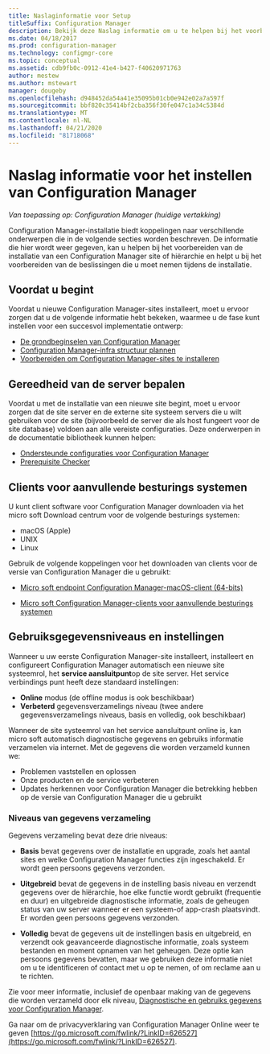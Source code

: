 ```yaml
---
title: Naslaginformatie voor Setup
titleSuffix: Configuration Manager
description: Bekijk deze Naslag informatie om u te helpen bij het voorbereiden van de installatie van een Configuration Manager-site of-hiërarchie.
ms.date: 04/18/2017
ms.prod: configuration-manager
ms.technology: configmgr-core
ms.topic: conceptual
ms.assetid: cdb9fb0c-0912-41e4-b427-f40620971763
author: mestew
ms.author: mstewart
manager: dougeby
ms.openlocfilehash: d948452da54a41e35095b01cb0e942e02a7a597f
ms.sourcegitcommit: bbf820c35414bf2cba356f30fe047c1a34c5384d
ms.translationtype: MT
ms.contentlocale: nl-NL
ms.lasthandoff: 04/21/2020
ms.locfileid: "81718068"
---
```

# <a name="reference-for-configuration-manager-setup"></a>Naslag informatie voor het instellen van Configuration Manager

*Van toepassing op: Configuration Manager (huidige vertakking)*

Configuration Manager-installatie biedt koppelingen naar verschillende onderwerpen die in de volgende secties worden beschreven. De informatie die hier wordt weer gegeven, kan u helpen bij het voorbereiden van de installatie van een Configuration Manager site of hiërarchie en helpt u bij het voorbereiden van de beslissingen die u moet nemen tijdens de installatie.  


##  <a name="before-you-begin"></a><a name="bkmk_start"></a>Voordat u begint  
Voordat u nieuwe Configuration Manager-sites installeert, moet u ervoor zorgen dat u de volgende informatie hebt bekeken, waarmee u de fase kunt instellen voor een succesvol implementatie ontwerp:  

-   [De grondbeginselen van Configuration Manager](../../../../core/understand/fundamentals.md)  
-   [Configuration Manager-infra structuur plannen](../../../plan-design/network/configure-firewalls-ports-domains.md)  
-   [Voorbereiden om Configuration Manager-sites te installeren](prepare-to-install-sites.md)  

##  <a name="assess-server-readiness"></a><a name="bkmk_assess"></a>Gereedheid van de server bepalen  
Voordat u met de installatie van een nieuwe site begint, moet u ervoor zorgen dat de site server en de externe site systeem servers die u wilt gebruiken voor de site (bijvoorbeeld de server die als host fungeert voor de site database) voldoen aan alle vereiste configuraties. Deze onderwerpen in de documentatie bibliotheek kunnen helpen:  

-   [Ondersteunde configuraties voor Configuration Manager](../../../../core/plan-design/configs/supported-configurations.md)  
-   [Prerequisite Checker](prerequisite-checker.md)  

##  <a name="clients-for-additional-operating-systems"></a><a name="bkmk_Addclients"></a>Clients voor aanvullende besturings systemen  
U kunt client software voor Configuration Manager downloaden via het micro soft Download centrum voor de volgende besturings systemen:  

- macOS (Apple)
- UNIX
- Linux

Gebruik de volgende koppelingen voor het downloaden van clients voor de versie van Configuration Manager die u gebruikt:  

- [Micro soft endpoint Configuration Manager-macOS-client (64-bits)](https://www.microsoft.com/download/details.aspx?id=100850)

- [Micro soft Configuration Manager-clients voor aanvullende besturings systemen](https://www.microsoft.com/download/details.aspx?id=47719)

##  <a name="usage-data-levels-and-settings"></a><a name="bkmk_usage"></a> Gebruiksgegevensniveaus en instellingen  
Wanneer u uw eerste Configuration Manager-site installeert, installeert en configureert Configuration Manager automatisch een nieuwe site systeemrol, het **service aansluitpunt**op de site server. Het service verbindings punt heeft deze standaard instellingen:  

-   **Online** modus (de offline modus is ook beschikbaar)  
-   **Verbeterd** gegevensverzamelings niveau (twee andere gegevensverzamelings niveaus, basis en volledig, ook beschikbaar)  

Wanneer de site systeemrol van het service aansluitpunt online is, kan micro soft automatisch diagnostische gegevens en gebruiks informatie verzamelen via internet. Met de gegevens die worden verzameld kunnen we:  

-   Problemen vaststellen en oplossen  
-   Onze producten en de service verbeteren  
-   Updates herkennen voor Configuration Manager die betrekking hebben op de versie van Configuration Manager die u gebruikt  

### <a name="levels-of-data-collection"></a>Niveaus van gegevens verzameling  
Gegevens verzameling bevat deze drie niveaus:

-   **Basis** bevat gegevens over de installatie en upgrade, zoals het aantal sites en welke Configuration Manager functies zijn ingeschakeld. Er wordt geen persoons gegevens verzonden.  

-   **Uitgebreid** bevat de gegevens in de instelling basis niveau en verzendt gegevens over de hiërarchie, hoe elke functie wordt gebruikt (frequentie en duur) en uitgebreide diagnostische informatie, zoals de geheugen status van uw server wanneer er een systeem-of app-crash plaatsvindt. Er worden geen persoons gegevens verzonden.  

-   **Volledig** bevat de gegevens uit de instellingen basis en uitgebreid, en verzendt ook geavanceerde diagnostische informatie, zoals systeem bestanden en moment opnamen van het geheugen. Deze optie kan persoons gegevens bevatten, maar we gebruiken deze informatie niet om u te identificeren of contact met u op te nemen, of om reclame aan u te richten.  

Zie voor meer informatie, inclusief de openbaar making van de gegevens die worden verzameld door elk niveau, [Diagnostische en gebruiks gegevens voor Configuration Manager](../../../../core/plan-design/diagnostics/diagnostics-and-usage-data.md).  

Ga naar om de privacyverklaring van Configuration Manager Online weer te geven [https://go.microsoft.com/fwlink/?LinkID=626527](https://go.microsoft.com/fwlink/?LinkID=626527).

